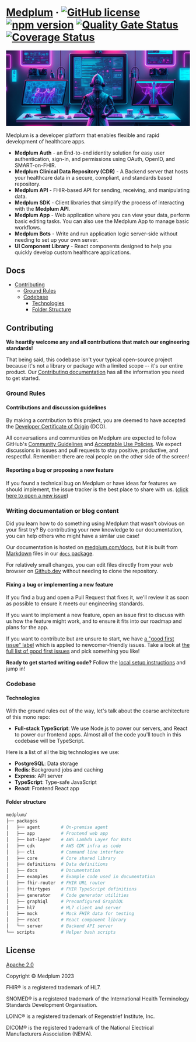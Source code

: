 # [Medplum](https://www.medplum.com) &middot; [![GitHub license](https://img.shields.io/badge/license-Apache-blue.svg)](https://github.com/medplum/medplum/blob/main/LICENSE.txt) [![npm version](https://img.shields.io/npm/v/@medplum/core.svg?color=blue)](https://www.npmjs.com/package/@medplum/core) [![Quality Gate Status](https://sonarcloud.io/api/project_badges/measure?project=medplum_medplum&metric=alert_status&token=207c95a43e7519809d6d336d8cc7837d3e057acf)](https://sonarcloud.io/dashboard?id=medplum_medplum) [![Coverage Status](https://coveralls.io/repos/github/medplum/medplum/badge.svg?branch=main)](https://coveralls.io/github/medplum/medplum?branch=main)

![Medplum](packages/docs/static/img/cover.webp)

Medplum is a developer platform that enables flexible and rapid development of healthcare apps.

- **Medplum Auth** - an End-to-end identity solution for easy user authentication, sign-in, and permissions using OAuth, OpenID, and SMART-on-FHIR.
- **Medplum Clinical Data Repository (CDR)** - A Backend server that hosts your healthcare data in a secure, compliant, and standards based repository.
- **Medplum API** - FHIR-based API for sending, receiving, and manipulating data.
- **Medplum SDK** - Client libraries that simplify the process of interacting with the **Medplum API**.
- **Medplum App** - Web application where you can view your data, perform basic editing tasks. You can also use the Medplum App to manage basic workflows.
- **Medplum Bots** - Write and run application logic server-side without needing to set up your own server.
- **UI Component Library** - React components designed to help you quickly develop custom healthcare applications.

## Docs

- [Contributing](#contributing)
  - [Ground Rules](#ground-rules)
  - [Codebase](#codebase)
    - [Technologies](#technologies)
    - [Folder Structure](#folder-structure)

## Contributing

**We heartily welcome any and all contributions that match our engineering standards!**

That being said, this codebase isn't your typical open-source project because it's not a library or package with a
limited scope -- it's our entire product. Our [Contributing documentation](https://medplum.com/docs/contributing) has
all the information you need to get started.

### Ground Rules

#### Contributions and discussion guidelines

By making a contribution to this project, you are deemed to have accepted the [Developer Certificate of Origin](https://developercertificate.org/) (DCO).

All conversations and communities on Medplum are expected to follow GitHub's [Community Guidelines](https://help.github.com/en/github/site-policy/github-community-guidelines)
and [Acceptable Use Policies](https://help.github.com/en/github/site-policy/github-acceptable-use-policies). We expect
discussions in issues and pull requests to stay positive, productive, and respectful. Remember: there are real people on
the other side of the screen!

#### Reporting a bug or proposing a new feature

If you found a technical bug on Medplum or have ideas for features we should implement, the issue tracker is the best
place to share with us. ([click here to open a new issue](https://github.com/medplum/medplum/issues/new))

### Writing documentation or blog content

Did you learn how to do something using Medplum that wasn't obvious on your first try? By contributing your new knowledge
to our documentation, you can help others who might have a similar use case!

Our documentation is hosted on [medplum.com/docs](/docs), but it is built from [Markdown](https://www.markdownguide.org/)
files in our [`docs` package](https://github.com/medplum/medplum/tree/main/packages/docs/docs).

For relatively small changes, you can edit files directly from your web browser on [Github.dev](https://github.dev/medplum/medplum/blob/main/packages/docs/docs/home.md)
without needing to clone the repository.

#### Fixing a bug or implementing a new feature

If you find a bug and open a Pull Request that fixes it, we'll review it as soon as possible to ensure it meets our engineering standards.

If you want to implement a new feature, open an issue first to discuss with us how the feature might work, and to ensure
it fits into our roadmap and plans for the app.

If you want to contribute but are unsure to start, we have [a "good first issue" label](https://github.com/medplum/medplum/issues?q=is%3Aissue+is%3Aopen+label%3A%22good+first+issue%22) which is applied to newcomer-friendly issues. Take a look at [the full list of good first issues](https://github.com/medplum/medplum/issues?q=is%3Aissue+is%3Aopen+label%3A%22good+first+issue%22) and pick something you like!

**Ready to get started writing code?** Follow the [local setup instructions](https://www.medplum.com/docs/contributing/local-dev-setup) and jump in!

### Codebase

#### Technologies

With the ground rules out of the way, let's talk about the coarse architecture of this mono repo:

- **Full-stack TypeScript**: We use Node.js to power our servers, and React to power our frontend apps. Almost all of the code you'll touch in this codebase will be TypeScript.

Here is a list of all the big technologies we use:

- **PostgreSQL**: Data storage
- **Redis**: Background jobs and caching
- **Express**: API server
- **TypeScript**: Type-safe JavaScript
- **React**: Frontend React app

#### Folder structure

```sh
medplum/
├── packages
│   ├── agent        # On-premise agent
│   ├── app          # Frontend web app
│   ├── bot-layer    # AWS Lambda Layer for Bots
│   ├── cdk          # AWS CDK infra as code
│   ├── cli          # Command line interface
│   ├── core         # Core shared library
│   ├── definitions  # Data definitions
│   ├── docs         # Documentation
│   ├── examples     # Example code used in documentation
│   ├── fhir-router  # FHIR URL router
│   ├── fhirtypes    # FHIR TypeScript definitions
│   ├── generator    # Code generator utilities
│   ├── graphiql     # Preconfigured GraphiQL
│   ├── hl7          # HL7 client and server
│   ├── mock         # Mock FHIR data for testing
│   ├── react        # React component library
│   └── server       # Backend API server
└── scripts          # Helper bash scripts
```

## License

[Apache 2.0](LICENSE.txt)

Copyright &copy; Medplum 2023

FHIR&reg; is a registered trademark of HL7.

SNOMED&reg; is a registered trademark of the International Health Terminology Standards Development Organisation.

LOINC&reg; is a registered trademark of Regenstrief Institute, Inc.

DICOM&reg; is the registered trademark of the National Electrical Manufacturers Association (NEMA).
